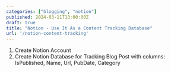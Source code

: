 ```yaml
---
categories: ["blogging", "notion"]
published: 2024-03-11T13:00:00Z
draft: true
title: "Notion - Use It As a Content Tracking Database"
url: '/notion-content-tracking'
---
```


<!--more-->

1. Create Notion Account
1. Create Notion Database for Tracking Blog Post with columns: IsPublished, Name, Url, PubDate, Category
